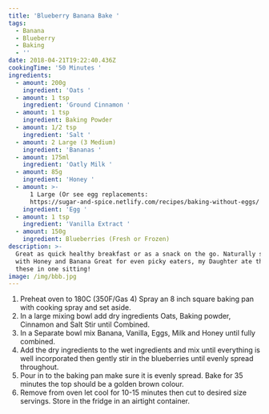 ```yaml
---
title: 'Blueberry Banana Bake '
tags:
  - Banana
  - Blueberry
  - Baking
  - ''
date: 2018-04-21T19:22:40.436Z
cookingTime: '50 Minutes '
ingredients:
  - amount: 200g
    ingredient: 'Oats '
  - amount: 1 tsp
    ingredient: 'Ground Cinnamon '
  - amount: 1 tsp
    ingredient: Baking Powder
  - amount: 1/2 tsp
    ingredient: 'Salt '
  - amount: 2 Large (3 Medium)
    ingredient: 'Bananas '
  - amount: 175ml
    ingredient: 'Oatly Milk '
  - amount: 85g
    ingredient: 'Honey '
  - amount: >-
      1 Large (Or see egg replacements:
      https://sugar-and-spice.netlify.com/recipes/baking-without-eggs/ )
    ingredient: 'Egg '
  - amount: 1 tsp
    ingredient: 'Vanilla Extract '
  - amount: 150g
    ingredient: Blueberries (Fresh or Frozen)
description: >-
  Great as quick healthy breakfast or as a snack on the go. Naturally sweetened
  with Honey and Banana Great for even picky eaters, my Daughter ate three of
  these in one sitting!  
image: /img/bbb.jpg
---
```

1. Preheat oven to 180C (350F/Gas 4) Spray an 8 inch square baking pan with cooking spray and set aside. 
2. In a large mixing bowl add dry ingredients Oats, Baking powder, Cinnamon and Salt Stir until Combined. 
3. In a Separate bowl mix Banana, Vanilla, Eggs, Milk and Honey until fully combined.
4. Add the dry ingredients to the wet ingredients and mix until everything is well incorporated then gently stir in the blueberries until evenly spread throughout. 
5. Pour in to the baking pan make sure it is evenly spread. Bake for 35 minutes the top should be a golden brown colour.
6. Remove from oven let cool for 10-15 minutes then cut to desired size servings. Store in the fridge in an airtight container.
